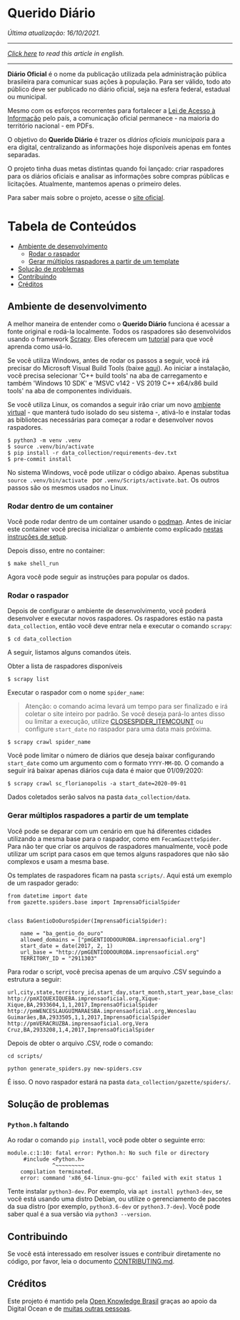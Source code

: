 # Querido Diário

_Última atualização: 16/10/2021._
______________________________________

_[Click here](languages/en-US/README.md) to read this article in english._
______________________________________

**Diário Oficial** é o nome da publicação utilizada pela administração pública brasileira para comunicar suas ações à população. Para ser válido, todo ato público deve ser publicado no diário oficial, seja na esfera federal, estadual ou municipal. 

Mesmo com os esforços recorrentes para fortalecer a [Lei de Acesso à Informação](http://www.acessoainformacao.gov.br/assuntos/conheca-seu-direito/principais-aspectos/principais-aspectos) pelo país, a comunicação oficial permanece - na maioria do território nacional - em PDFs.

O objetivo do **Querido Diário** é trazer os _diários oficiais municipais_ para a era digital, centralizando as informações hoje disponíveis apenas em fontes separadas. 

O projeto tinha duas metas distintas quando foi lançado: criar raspadores para os diários oficiais e analisar as informações sobre compras públicas e licitações. Atualmente, mantemos apenas o primeiro deles. 

Para saber mais sobre o projeto, acesse o [site oficial](https://queridodiario.ok.org.br/). 

Tabela de Conteúdos
=================
  * [Ambiente de desenvolvimento](#ambiente-de-desenvolvimento)
    * [Rodar o raspador](#rodar-o-raspador)
    * [Gerar múltiplos raspadores a partir de um template](#gerar-múltiplos-raspadores-a-partir-de-um-template)
  * [Solução de problemas](#solução-de-problemas)
  * [Contribuindo](#contribuindo)
  * [Créditos](#créditos)

## Ambiente de desenvolvimento

A melhor maneira de entender como o **Querido Diário** funciona é acessar a fonte original e rodá-la localmente. Todos os raspadores são desenvolvidos usando o framework [Scrapy](https://scrapy.org). Eles oferecem um [tutorial](https://docs.scrapy.org/en/latest/intro/tutorial.html) para que você aprenda como usá-lo.

Se você utiliza Windows, antes de rodar os passos a seguir, você irá precisar do Microsoft Visual Build Tools (baixe [aqui](https://visualstudio.microsoft.com/thank-you-downloading-visual-studio/)). Ao iniciar a instalação, você precisa selecionar 'C++ build tools' na aba de carregamento e também 'Windows 10 SDK' e 'MSVC v142 - VS 2019 C++ x64/x86 build tools' na aba de componentes individuais.

Se você utiliza Linux, os comandos a seguir irão criar um novo [ambiente virtual](https://docs.python.org/pt-br/3/library/venv.html) - que manterá tudo isolado do seu sistema -, ativá-lo e  instalar todas as bibliotecas necessárias para começar a rodar e desenvolver novos raspadores.

```console
$ python3 -m venv .venv
$ source .venv/bin/activate
$ pip install -r data_collection/requirements-dev.txt
$ pre-commit install
```

No sistema Windows, você pode utilizar o código abaixo. Apenas substitua ```source .venv/bin/activate ``` por ```.venv/Scripts/activate.bat```. Os outros passos são os mesmos usados no Linux. 

### Rodar dentro de um container

Você pode rodar dentro de um container usando o [podman](https://podman.io/getting-started/).
Antes de iniciar este container você precisa inicializar o ambiente como explicado [nestas instruções de setup](https://github.com/okfn-brasil/querido-diario-data-processing#setup).

Depois disso, entre no container:
```console
$ make shell_run
```

Agora você pode seguir as instruções para popular os dados.


### Rodar o raspador

Depois de configurar o ambiente de desenvolvimento, você poderá desenvolver e executar novos raspadores. Os raspadores estão na pasta `data_collection`, então você deve entrar nela e executar o comando `scrapy`:

```console
$ cd data_collection
```

A seguir, listamos alguns comandos úteis.

Obter a lista de raspadores disponíveis

```console
$ scrapy list
```
Executar o raspador com o nome `spider_name`:

> Atenção: o comando acima levará um tempo para ser finalizado e irá coletar o site inteiro por padrão. Se você deseja pará-lo antes disso ou limitar a execução, utilize [CLOSESPIDER_ITEMCOUNT](https://docs.scrapy.org/en/latest/topics/extensions.html#std-setting-CLOSESPIDER_ITEMCOUNT) ou configure `start_date` no raspador para uma data mais próxima.

```console
$ scrapy crawl spider_name
```
Você pode limitar o número de diários que deseja baixar configurando `start_date` como um argumento com o formato `YYYY-MM-DD`. O comando a seguir irá baixar apenas diários cuja data é maior que 01/09/2020:

```console
$ scrapy crawl sc_florianopolis -a start_date=2020-09-01
```
Dados coletados serão salvos na pasta `data_collection/data`.

### Gerar múltiplos raspadores a partir de um template

Você pode se deparar com um cenário em que há diferentes cidades utilizando a mesma base para o raspador, como em `FecamGazetteSpider`. Para não ter que criar os arquivos de raspadores manualmente, você pode utilizar um script para casos em que temos alguns raspadores que não são complexos e usam a mesma base.

Os templates de raspadores ficam na pasta `scripts/`. Aqui está um exemplo de um raspador gerado: 

```
from datetime import date
from gazette.spiders.base import ImprensaOficialSpider


class BaGentioDoOuroSpider(ImprensaOficialSpider):

    name = "ba_gentio_do_ouro"
    allowed_domains = ["pmGENTIODOOUROBA.imprensaoficial.org"]
    start_date = date(2017, 2, 1)
    url_base = "http://pmGENTIODOOUROBA.imprensaoficial.org"
    TERRITORY_ID = "2911303"
```

Para rodar o script, você precisa apenas de um arquivo .CSV seguindo a estrutura a seguir: 

```
url,city,state,territory_id,start_day,start_month,start_year,base_class
http://pmXIQUEXIQUEBA.imprensaoficial.org,Xique-Xique,BA,2933604,1,1,2017,ImprensaOficialSpider
http://pmWENCESLAUGUIMARAESBA.imprensaoficial.org,Wenceslau Guimarães,BA,2933505,1,1,2017,ImprensaOficialSpider
http://pmVERACRUZBA.imprensaoficial.org,Vera Cruz,BA,2933208,1,4,2017,ImprensaOficialSpider
```

Depois de obter o arquivo .CSV, rode o comando: 

```
cd scripts/

python generate_spiders.py new-spiders.csv
```

É isso. O novo raspador estará na pasta `data_collection/gazette/spiders/`.

## Solução de problemas

### `Python.h` faltando

Ao rodar o comando `pip install`, você pode obter o seguinte erro:

```
module.c:1:10: fatal error: Python.h: No such file or directory
     #include <Python.h>
              ^~~~~~~~~~
    compilation terminated.
    error: command 'x86_64-linux-gnu-gcc' failed with exit status 1
```

Tente instalar `python3-dev`. Por exemplo, via `apt install python3-dev`, se você está usando uma distro Debian, ou utilize o gerenciamento de pacotes da sua distro (por exemplo, `python3.6-dev` or `python3.7-dev`). Você pode saber qual é a sua versão via `python3 --version`.

## Contribuindo
Se você está interessado em resolver issues e contribuir diretamente no código, por favor, leia o documento [CONTRIBUTING.md](CONTRIBUTING.md).

## Créditos

Este projeto é mantido pela [Open Knowledge Brasil](https://ok.org.br/) graças ao apoio da Digital Ocean e de [muitas outras pessoas](https://queridodiario.ok.org.br/apoie#quem-apoia).
